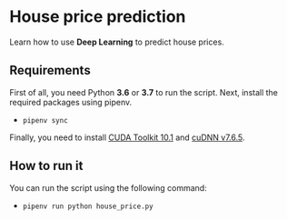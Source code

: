 # House price prediction
Learn how to use **Deep Learning** to predict house prices.

## Requirements
First of all, you need Python **3.6** or **3.7** to run the script. Next, install the required packages using pipenv.
- `pipenv sync`

Finally, you need to install [CUDA Toolkit 10.1](https://developer.nvidia.com/cuda-10.1-download-archive-base) and [cuDNN v7.6.5](https://developer.nvidia.com/cuda-10.1-download-archive-base).

## How to run it
You can run the script using the following command: 
- `pipenv run python house_price.py`

